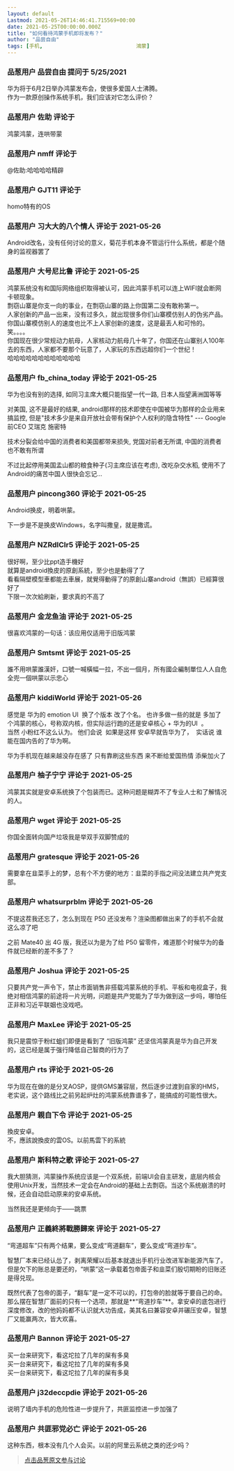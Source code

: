 ```yaml
---
layout: default
Lastmod: 2021-05-26T14:46:41.715569+00:00
date: 2021-05-25T00:00:00.000Z
title: "如何看待鸿蒙手机即将发布？"
author: "品尝自由"
tags: [手机,								鴻蒙]
---
```



### 品葱用户 **品尝自由** 提问于 5/25/2021
    
华为将于6月2日举办鸿蒙发布会，使很多爱国人士沸腾。  
作为一款原创操作系统手机，我们应该对它怎么评价？
    
                

### 品葱用户 **佐助** 评论于 
        
鸿蒙鸿蒙，连哄带蒙
        
                

### 品葱用户 **nmff** 评论于 
        
@佐助:哈哈哈哈精辟
        
                

### 品葱用户 **GJT11** 评论于 
        
homo特有的OS
        
                

### 品葱用户 **习大大的八个情人** 评论于 2021-05-26
        
Android改名，没有任何讨论的意义，菊花手机本身不管运行什么系统，都是个随身的监视器罢了
        
                

### 品葱用户 **大号尼比鲁** 评论于 2021-05-25
        
鸿蒙系统没有和国际网络组织取得被认可，因此鸿蒙手机可以连上WIFI就会断网卡顿现象。  
剽窃山寨是你支一向的事业，在剽窃山寨的路上你国第二没有敢称第一。  
人家创新的产品一出来，没有过多久，就出现很多你们山寨模仿别人的伪劣产品。  
你国山寨模仿别人的速度也比不上人家创新的速度，这是最丢人和可怜的。笑。。。。  
你国现在很少常规动力航母，人家核动力航母几十年了，你国还在山寨别人100年去的东西，人家都不要那个玩意了，人家玩的东西远超你们一个世纪！  
哈哈哈哈哈哈哈哈哈哈哈哈
        
                

### 品葱用户 **fb_china_today** 评论于 2021-05-25
        
华为也没有别的选择, 如同习主席大概只能指望一代一路, 日本人指望满洲国等等  
  
对美国, 这不是最好的结果, android那样的技术即使在中国被华为那样的企业用来搞监控, 但是"技术多少是来自开放社会带有保护个人权利的隐含特性" --- Google前CEO 艾瑞克 施密特  
  
技术分裂会给中国的消费者和美国都带来损失, 党国对前者无所谓, 中国的消费者也不敢有所谓  
  
不过比起停用美国孟山都的粮食种子(习主席应该在考虑), 改吃杂交水稻, 使用不了Android的痛苦中国人很快会忘记...
        
                

### 品葱用户 **pincong360** 评论于 2021-05-25
        
Android换皮，明着哄蒙。  
  
下一步是不是换皮Windows，名字叫撒皇，就是撒谎。
        
                

### 品葱用户 **NZRdlClr5** 评论于 2021-05-25
        
很好啊，至少比ppt造手機好  
就算是android換皮的原創系統，至少也是動得了了  
看看隔壁模型車都能去車展，就覺得動得了的原創山寨android（無誤）已經算很好了  
下限一次次給刷新，要求真的不高了
        
                

### 品葱用户 **金龙鱼油** 评论于 2021-05-25
        
很喜欢鸿蒙的一句话：该应用仅适用于旧版鸿蒙
        
                

### 品葱用户 **Smtsmt** 评论于 2021-05-25
        
誰不用哄蒙誰漢奸，口號一喊橫幅一拉，不出一個月，所有國企編制單位人人自危全兜一個哄蒙以示忠心
        
                

### 品葱用户 **kiddiWorld** 评论于 2021-05-26
        
感觉是 华为的 emotion UI  换了个版本 改了个名。 也许多做一些的就是 多加了个鸿蒙的核心，号称双内核，但实际运行跑的还是安卓核心 + 华为的UI  。  
当然 小粉红不这么认为。 他们会说  如果是这样 安卓早就告华为了，  实话说 谁能在国内告的了华为啊。  
  
华为手机现在越来越没存在感了 只有靠刷这些东西 来不断给爱国热情 添柴加火了
        
                

### 品葱用户 **柚子宁宁** 评论于 2021-05-25
        
鸿蒙其实就是安卓系统换了个包装而已。这种问题是糊弄不了专业人士和了解情况的人。
        
                

### 品葱用户 **wget** 评论于 2021-05-25
        
你国全面转向国产垃圾我是举双手双脚赞成的
        
                

### 品葱用户 **gratesque** 评论于 2021-05-26
        
需要拿在韭菜手上的梦，总有个不方便的地方：韭菜的手指之间没法建立共产党支部。
        
                

### 品葱用户 **whatsurprblm** 评论于 2021-05-26
        
不提这茬我还忘了，怎么到现在 P50 还没发布？渲染图都做出来了的手机不会就这么凉了吧  
  
之前 Mate40 出 4G 版，我还以为是为了给 P50 留零件，难道那个时候华为的备件就已经断的差不多了？
        
                

### 品葱用户 **Joshua** 评论于 2021-05-25
        
只要共产党一声令下，禁止市面销售非搭载鸿蒙系统的手机、平板和电视盒子，我绝对相信鸿蒙的前途将一片光明，问题是共产党能为了华为做到这一步吗，哪怕任正非和习近平联姻也没戏吧。
        
                

### 品葱用户 **MaxLee** 评论于 2021-05-25
        
我只是震惊于粉红蛆们即便是看到了 “旧版鸿蒙” 还坚信鸿蒙真是华为自己开发的，这已经是属于强行降低自己智商的行为了
        
                

### 品葱用户 **rts** 评论于 2021-05-26
        
华为现在在做的是分叉AOSP，提供GMS兼容层，然后逐步过渡到自家的HMS，老实说，这个路线比之前另起炉灶的鸿蒙系统靠谱多了，能搞成的可能性很大。
        
                

### 品葱用户 **親自下令** 评论于 2021-05-25
        
換皮安卓。  
不，應該說換皮的雲OS。以前馬雲下的系統
        
                

### 品葱用户 **斯科特之歌** 评论于 2021-05-27
        
我大胆猜测，鸿蒙操作系统应该是一个双系统，前端UI会自主研发，底层内核会使用Unix开发，当然技术一定会在Android的基础上去剽窃。当这个系统崩溃的时候，还会自动启动原来的安卓系统。  
  
当然我还是更倾向于——跳票
        
                

### 品葱用户 **正義終將戰勝歸來** 评论于 2021-05-27
        
“弯道超车”只有两个结果，要么变成“弯道翻车”，要么变成“弯道抄车”。  
  
智慧厂本来已经认怂了，剥离荣耀以后基本就退出手机行业改进军新能源汽车了。但是欠下的账总是要还的，“哄蒙”这一承载着包帝面子和韭菜们殷切期盼的旧账还是得兑现。  
  
既然代表了包帝的面子，“翻车”是一定不可以的，打包帝的脸就等于要自己的命。那么摆在智慧厂面前的只有一个选项，那就是**“弯道抄车”**。拿安卓的底包进行深度修改，改的他妈妈都不认识就大功告成，美其名曰兼容安卓并碾压安卓，智慧厂又能赢两次，皆大欢喜。
        
                

### 品葱用户 **Bannon** 评论于 2021-05-27
        
买一台来研究下，看这坨拉了几年的屎有多臭  
买一台来研究下，看这坨拉了几年的屎有多臭  
买一台来研究下，看这坨拉了几年的屎有多臭
        
                

### 品葱用户 **j32deccpdie** 评论于 2021-05-26
        
说明了墙内手机的危险性进一步提升了，共匪监控进一步加强了
        
                

### 品葱用户 **共匪邪党必亡** 评论于 2021-05-26
        
这种东西，根本没有几个人会买。以前的阿里云系统之类的还少吗？
        
                





> [点击品葱原文参与讨论](https://pincong.rocks/question/38995)

